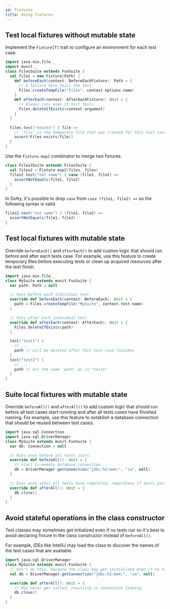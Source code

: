 ```yaml
---
id: fixtures
title: Using fixtures
---
```


## Test local fixtures without mutable state

Implement the `Fixture[T]` trait to configure an environment for each test case.

```scala mdoc:reset
import java.nio.file._
import munit._
class FilesSuite extends FunSuite {
  val files = new Fixture[Path] {
    def beforeEach(context: BeforeEachFixture): Path = {
      // A failure here fails the test.
      Files.createTempFile("files", context.options.name)
    }
    def afterEach(context: AfterEachFixture): Unit = {
      // Always runs even if test fails.
      Files.deleteIfExists(context.argument)
    }
  }

  files.test("exists") { file =>
    // `file` is the temporary file that was created for this test case.
    assert(Files.exists(file))
  }
}
```

Use the `Fixture.map2` combinator to merge two fixtures.

```scala mdoc
class Files2Suite extends FilesSuite {
  val files2 = Fixture.map2(files, files)
  files2.test("not same") { case (file1, file2) =>
    assertNotEquals(file1, file2)
  }
}
```

In Dotty, it's possible to drop `case` from `case (file1, file2) =>` so the
following syntax is valid.

```scala
files2.test("not same") { (file1, file2) =>
  assertNotEquals(file1, file2)
}
```

## Test local fixtures with mutable state

Override `beforeEach()` and `afterEach()` to add custom logic that should run
before and after each tests case. For example, use this feature to create
temporary files before executing tests or clean up acquired resources after the
test finish.

```scala mdoc:reset
import java.nio.file._
class MySuite extends munit.FunSuite {
  var path: Path = null

  // Runs before each individual test.
  override def beforeEach(context: BeforeEach): Unit = {
    path = Files.createTempFile("MySuite", context.test.name)
  }

  // Runs after each individual test.
  override def afterEach(context: AfterEach): Unit = {
    Files.deleteIfExists(path)
  }

  test("test1") {
    // ...
    path // will be deleted after this test case finishes
  }
  test("test2") {
    // ...
    path // not the same `path` as in "test1"
  }
}
```

## Suite local fixtures with mutable state

Override `beforeAll()` and `afterAll()` to add custom logic that should run
before all test cases start runniing and after all tests cases have finished
running. For example, use this feature to establish a database connection that
should be reused between test cases.

```scala mdoc:reset
import java.sql.Connection
import java.sql.DriverManager
class MySuite extends munit.FunSuite {
  var db: Connection = null

  // Runs once before all tests start.
  override def beforeAll(): Unit = {
    // start in-memory database connection.
    db = DriverManager.getConnection("jdbc:h2:mem:", "sa", null)
  }

  // Runs once after all tests have completed, regardless if tests passed or failed.
  override def afterAll(): Unit = {
    db.close()
  }
}
```

## Avoid stateful operations in the class constructor

Test classes may sometimes get initialized even if no tests run so it's best to
avoid declaring fixture in the class constructor instead of `beforeAll()`.

For example, IDEs like IntelliJ may load the class to discover the names of the
test cases that are available.

```scala mdoc:reset
import java.sql.DriverManager
class MySuite extends munit.FunSuite {
  // Don't do this, because the class may get initialized even if no tests run.
  val db = DriverManager.getConnection("jdbc:h2:mem:", "sa", null)

  override def afterAll(): Unit = {
    // May never get called, resulting in connection leaking.
    db.close()
  }
}
```
